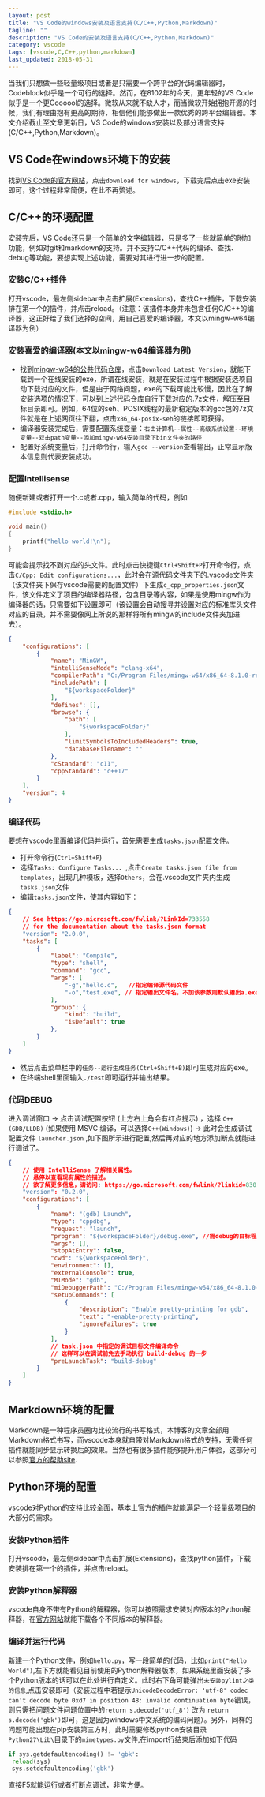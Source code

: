 ```yaml
---
layout: post
title: "VS Code的windows安装及语言支持(C/C++,Python,Markdown)"
tagline: ""
description: "VS Code的安装及语言支持(C/C++,Python,Markdown)"
category: vscode
tags: [vscode,C,C++,python,markdown]
last_updated: 2018-05-31
---
```


当我们只想做一些轻量级项目或者是只需要一个跨平台的代码编辑器时，Codeblock似乎是一个可行的选择。然而，在8102年的今天，更年轻的VS Code似乎是一个更Coooool的选择。微软从来就不缺人才，而当微软开始拥抱开源的时候，我们有理由抱有更高的期待，相信他们能够做出一款优秀的跨平台编辑器。本文介绍截止至文章更新日，VS Code的windows安装以及部分语言支持(C/C++,Python,Markdown)。

## VS Code在windows环境下的安装
找到[VS Code的官方网站](https://code.visualstudio.com/)，点击`download for windows`，下载完后点击exe安装即可，这个过程非常简便，在此不再赘述。

## C/C++的环境配置
安装完后，VS Code还只是一个简单的文字编辑器，只是多了一些就简单的附加功能，例如对git和markdown的支持。并不支持C/C++代码的编译、查找、debug等功能，要想实现上述功能，需要对其进行进一步的配置。

### 安装C/C++插件
打开vscode，最左侧sidebar中点击扩展(Extensions)，查找C++插件，下载安装排在第一个的插件，并点击reload。（注意：该插件本身并未包含任何C/C++的编译器，这正好给了我们选择的空间，用自己喜爱的编译器，本文以mingw-w64编译器为例）

### 安装喜爱的编译器(本文以mingw-w64编译器为例)
+ 找到[mingw-w64的公共代码仓库](https://sourceforge.net/projects/mingw-w64/files/)，点击`Download Latest Version`，就能下载到一个在线安装的exe，所谓在线安装，就是在安装过程中根据安装选项自动下载对应的文件，但是由于网络问题，exe的下载可能比较慢，因此在了解安装选项的情况下，可以到上述代码仓库自行下载对应的.7z文件，解压至目标目录即可。例如，64位的seh、POSIX线程的最新稳定版本的gcc包的7z文件就是在上述网页往下翻，点击`x86_64-posix-seh`的链接即可获得。
+ 编译器安装完成后，需要配置系统变量：`右击计算机--属性--高级系统设置--环境变量--双击path变量--添加mingw-w64安装目录下bin文件夹的路径`
+ 配置好系统变量后，打开命令行，输入`gcc --version`查看输出，正常显示版本信息则代表安装成功。

### 配置Intellisense
随便新建或者打开一个.c或者.cpp，输入简单的代码，例如
```C++
#include <stdio.h>

void main()
{
    printf("hello world!\n");
}
```
可能会提示找不到对应的头文件。此时点击快捷键`Ctrl+Shift+P`打开命令行，点击`C/Cpp: Edit configurations...`，此时会在源代码文件夹下的.vscode文件夹（该文件夹下保存vscode需要的配置文件）下生成`c_cpp_properties.json`文件，该文件定义了项目的编译器路径，包含目录等内容，如果是使用mingw作为编译器的话，只需要如下设置即可（该设置会自动搜寻并设置对应的标准库头文件对应的目录，并不需要像网上所说的那样将所有mingw的include文件夹加进去）。
```json
{
    "configurations": [
        {
            "name": "MinGW",
            "intelliSenseMode": "clang-x64",
            "compilerPath": "C:/Program Files/mingw-w64/x86_64-8.1.0-release-posix-seh-rt_v6-rev0/mingw64/bin/gcc.exe",
            "includePath": [
                "${workspaceFolder}"
            ],
            "defines": [],
            "browse": {
                "path": [
                    "${workspaceFolder}"
                ],
                "limitSymbolsToIncludedHeaders": true,
                "databaseFilename": ""
            },
            "cStandard": "c11",
            "cppStandard": "c++17"
        }
    ],
    "version": 4
}
```

### 编译代码
要想在vscode里面编译代码并运行，首先需要生成`tasks.json`配置文件。
+ 打开命令行(`Ctrl+Shift+P`)
+ 选择`Tasks: Configure Tasks... `,点击`Create tasks.json file from templates`，出现几种模板，选择`Others`，会在.vscode文件夹内生成`tasks.json`文件
+ 编辑`tasks.json`文件，使其内容如下：
```json
{
    // See https://go.microsoft.com/fwlink/?LinkId=733558
    // for the documentation about the tasks.json format
    "version": "2.0.0",
    "tasks": [
        {
            "label": "Compile",
            "type": "shell",
            "command": "gcc",
            "args": [
                "-g","hello.c",   //指定编译源代码文件                    
                "-o","test.exe", // 指定输出文件名，不加该参数则默认输出a.exe
            ],
            "group": {
                "kind": "build",
                "isDefault": true
            },
        }
    ]
}
```
+ 然后点击菜单栏中的`任务--运行生成任务(Ctrl+Shift+B)`即可生成对应的exe。
+ 在终端shell里面输入`./test`即可运行并输出结果。

### 代码DEBUG
进入调试窗口 → 点击调试配置按钮 (上方右上角会有红点提示) ，选择 `C++(GDB/LLDB)` (如果使用 MSVC 编译，可以选择`C++(Windows)`) → 此时会生成调试配置文件 `launcher.json` ,如下图所示进行配置,然后再对应的地方添加断点就能进行调试了。
```json
{
    // 使用 IntelliSense 了解相关属性。 
    // 悬停以查看现有属性的描述。
    // 欲了解更多信息，请访问: https://go.microsoft.com/fwlink/?linkid=830387
    "version": "0.2.0",
    "configurations": [
        {
            "name": "(gdb) Launch",
            "type": "cppdbg",
            "request": "launch",
            "program": "${workspaceFolder}/debug.exe", //需debug的目标程序
            "args": [],
            "stopAtEntry": false,
            "cwd": "${workspaceFolder}",
            "environment": [],
            "externalConsole": true,
            "MIMode": "gdb",
            "miDebuggerPath": "C:/Program Files/mingw-w64/x86_64-8.1.0-release-posix-seh-rt_v6-rev0/mingw64/bin/gdb.exe", //gdb的路径
            "setupCommands": [
                {
                    "description": "Enable pretty-printing for gdb",
                    "text": "-enable-pretty-printing",
                    "ignoreFailures": true
                }
            ],
            // task.json 中指定的调试目标文件编译命令
            // 这样可以在调试前免去手动执行 build-debug 的一步
            "preLaunchTask": "build-debug"
        }
    ]
}
```

## Markdown环境的配置
Markdown是一种程序员圈内比较流行的书写格式，本博客的文章全部用Markdown格式书写，而vscode本身就自带对Markdown格式的支持，无需任何插件就能同步显示转换后的效果。当然也有很多插件能够提升用户体验，这部分可以参照[官方的帮助site](https://code.visualstudio.com/docs/languages/markdown).

## Python环境的配置
vscode对Python的支持比较全面，基本上官方的插件就能满足一个轻量级项目的大部分的需求。

### 安装Python插件
打开vscode，最左侧sidebar中点击扩展(Extensions)，查找python插件，下载安装排在第一个的插件，并点击reload。

### 安装Python解释器
vscode自身不带有Python的解释器，你可以按照需求安装对应版本的Python解释器，在[官方网站](https://www.python.org/downloads/)就能下载各个不同版本的解释器。

### 编译并运行代码
新建一个Python文件，例如`hello.py`，写一段简单的代码，比如`print("Hello World")`,左下方就能看见目前使用的Python解释器版本，如果系统里面安装了多个Python版本的话可以在此处进行自定义。此时右下角可能弹出`未安装pylint之类的信息`,点击安装即可（安装过程中若提示`UnicodeDecodeError: 'utf-8' codec can't decode byte 0xd7 in position 48: invalid continuation byte`错误，则只需把问题文件问题位置中的`return s.decode('utf_8')` 改为 `return s.decode('gbk')`即可，这是因为windows中文系统的编码问题）。另外，同样的问题可能出现在pip安装第三方时，此时需要修改python安装目录 `Python27\Lib\`目录下的`mimetypes.py`文件,在import行结束后添加如下代码
```python
if sys.getdefaultencoding() != 'gbk':   
 reload(sys)   
 sys.setdefaultencoding('gbk')  
```
直接F5就能运行或者打断点调试，非常方便。
